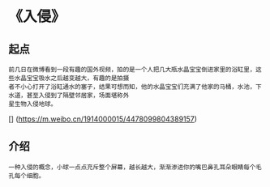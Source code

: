 # 《入侵》

## 起点
```
前几日在微博看到一段有趣的国外视频，拍的是一个人把几大瓶水晶宝宝倒进家里的浴缸里，这些水晶宝宝吸水之后越变越大，有趣的是拍摄
者不小心打开了浴缸通水的塞子，结果可想而知，他的水晶宝宝们充满了他家的马桶，水池，下水道，甚至入侵到了隔壁邻居家，场面堪称外
星生物入侵地球。
```


[]
(https://m.weibo.cn/1914000015/4478099804389157)

## 介绍
```
一种入侵的概念，小球一点点充斥整个屏幕，越长越大，渐渐渗进你的嘴巴鼻孔耳朵眼睛每个毛孔每个细胞。
```
